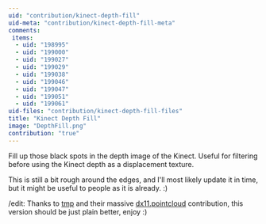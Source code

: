 ```yaml
---
uid: "contribution/kinect-depth-fill"
uid-meta: "contribution/kinect-depth-fill-meta"
comments: 
 items: 
  - uid: "198995"
  - uid: "199000"
  - uid: "199027"
  - uid: "199029"
  - uid: "199038"
  - uid: "199046"
  - uid: "199047"
  - uid: "199051"
  - uid: "199061"
uid-files: "contribution/kinect-depth-fill-files"
title: "Kinect Depth Fill"
image: "DepthFill.png"
contribution: "true"
---
```


Fill up those black spots in the depth image of the Kinect.
Useful for filtering before using the Kinect depth as a displacement texture.

This is still a bit rough around the edges, and I'll most likely update it in time, but it might be useful to people as it is already. :)

/edit:
Thanks to [tmp](http://vvvv.org/users/tmp) and their massive [dx11.pointcloud](xref:contribution/dx11.pointcloud) contribution, this version should be just plain better, enjoy :)